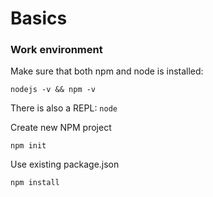 # Basics

### Work environment
Make sure that both npm and node is installed:
```
nodejs -v && npm -v
```

There is also a REPL: `node`

Create new NPM project
```
npm init
```

Use existing package.json
```
npm install
```



